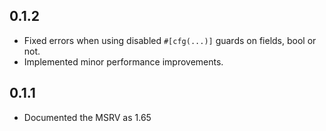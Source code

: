 ## 0.1.2

- Fixed errors when using disabled `#[cfg(...)]` guards on fields, bool or not.
- Implemented minor performance improvements.

## 0.1.1

- Documented the MSRV as 1.65
